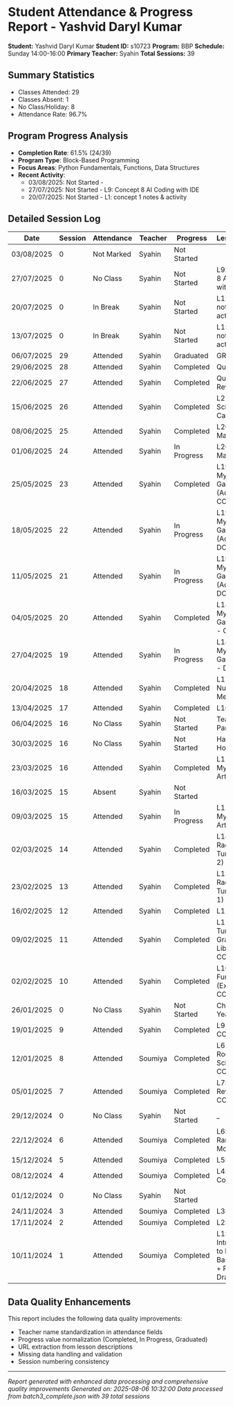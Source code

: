 # Student Attendance & Progress Report - Yashvid Daryl Kumar
**Student:** Yashvid Daryl Kumar
**Student ID:** s10723
**Program:** BBP
**Schedule:** Sunday 14:00-16:00
**Primary Teacher:** Syahin
**Total Sessions:** 39

## Summary Statistics
- Classes Attended: 29
- Classes Absent: 1
- No Class/Holiday: 8
- Attendance Rate: 96.7%

## Program Progress Analysis
- **Completion Rate**: 61.5% (24/39)
- **Program Type**: Block-Based Programming
- **Focus Areas**: Python Fundamentals, Functions, Data Structures
- **Recent Activity**:
  - 03/08/2025: Not Started - 
  - 27/07/2025: Not Started - L9: Concept 8 AI Coding with IDE
  - 20/07/2025: Not Started - L1: concept 1 notes & activity

## Detailed Session Log
| Date | Session | Attendance | Teacher | Progress | Lesson/Topic |
|------|---------|------------|---------|----------|--------------|
| 03/08/2025 | 0 | Not Marked | Syahin | Not Started |  |
| 27/07/2025 | 0 | No Class | Syahin | Not Started | L9: Concept 8 AI Coding with IDE |
| 20/07/2025 | 0 | In Break | Syahin | Not Started | L1: concept 1 notes & activity |
| 13/07/2025 | 0 | In Break | Syahin | Not Started | L1: concept 1 notes & activity |
| 06/07/2025 | 29 | Attended | Syahin | Graduated | GRADUATION |
| 29/06/2025 | 28 | Attended | Syahin | Completed | Quiz 2: |
| 22/06/2025 | 27 | Attended | Syahin | Completed | Quiz 2 Revision |
| 15/06/2025 | 26 | Attended | Syahin | Completed | L21 Project: Scientific Calculator: |
| 08/06/2025 | 25 | Attended | Syahin | Completed | L20 Python Math Module |
| 01/06/2025 | 24 | Attended | Syahin | In Progress | L20 Python Math Module |
| 25/05/2025 | 23 | Attended | Syahin | Completed | L19 Project: My Quiz Game (Advanced) - COMPLETE |
| 18/05/2025 | 22 | Attended | Syahin | In Progress | L19 Project: My Quiz Game (Advanced) - DOING |
| 11/05/2025 | 21 | Attended | Syahin | In Progress | L19 Project: My Quiz Game (Advanced) - DOING |
| 04/05/2025 | 20 | Attended | Syahin | Completed | L18 Project: My Quiz Game (Basic) - COMPLETE |
| 27/04/2025 | 19 | Attended | Syahin | In Progress | L18 Project: My Quiz Game (Basic) - DOING |
| 20/04/2025 | 18 | Attended | Syahin | Completed | L17 Project: Nutritious Meal (Part 2): |
| 13/04/2025 | 17 | Attended | Syahin | Completed | L16  |
| 06/04/2025 | 16 | No Class | Syahin | Not Started | Teacher Parent Day |
| 30/03/2025 | 16 | No Class | Syahin | Not Started | Hari Raya Holiday |
| 23/03/2025 | 16 | Attended | Syahin | Completed | L15 Project: My Picasso Art |
| 16/03/2025 | 15 | Absent | Syahin | Not Started |  |
| 09/03/2025 | 15 | Attended | Syahin | In Progress | L15 Project: My Picasso Art |
| 02/03/2025 | 14 | Attended | Syahin | Completed | L14 Project: Racing Turtles (Part 2) |
| 23/02/2025 | 13 | Attended | Syahin | Completed | L13 Project: Racing Turtles (Part 1) |
| 16/02/2025 | 12 | Attended | Syahin | Completed | L12 Loops |
| 09/02/2025 | 11 | Attended | Syahin | Completed | L11 Python Turtle Graphics Library: COMPLETED |
| 02/02/2025 | 10 | Attended | Syahin | Completed | L10 Functions (Extra): COMPLETED |
| 26/01/2025 | 0 | No Class | Syahin | Not Started | Chinese New Year Holiday |
| 19/01/2025 | 9 | Attended | Syahin | Completed | L9 Functions: COMPLETED |
| 12/01/2025 | 8 | Attended | Soumiya | Completed | L6 Project Rock Paper Scissors: COMPLETED |
| 05/01/2025 | 7 | Attended | Soumiya | Completed | L7: Quiz 1 Revision: COMPLETED |
| 29/12/2024 | 0 | No Class | Syahin | Not Started | _ |
| 22/12/2024 | 6 | Attended | Soumiya | Completed | L6: Python Random Module |
| 15/12/2024 | 5 | Attended | Soumiya | Completed | L5: Lists |
| 08/12/2024 | 4 | Attended | Soumiya | Completed | L4: Conditionals |
| 01/12/2024 | 0 | No Class | Syahin | Not Started |  |
| 24/11/2024 | 3 | Attended | Soumiya | Completed | L3: Operators |
| 17/11/2024 | 2 | Attended | Soumiya | Completed | L2: Variables |
| 10/11/2024 | 1 | Attended | Soumiya | Completed | L1: Introduction to Block-Based Python + Project: Draw My Pet |

## Data Quality Enhancements
This report includes the following data quality improvements:
- Teacher name standardization in attendance fields
- Progress value normalization (Completed, In Progress, Graduated)
- URL extraction from lesson descriptions
- Missing data handling and validation
- Session numbering consistency

---
*Report generated with enhanced data processing and comprehensive quality improvements*
*Generated on: 2025-08-06 10:32:00*
*Data processed from batch3_complete.json with 39 total sessions*